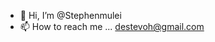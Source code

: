 - 👋 Hi, I’m @Stephenmulei
- 📫 How to reach me ... destevoh@gmail.com

<!---
Stephenmulei/Stephenmulei is a ✨ special ✨ repository because its `README.md` (this file) appears on your GitHub profile.
You can click the Preview link to take a look at your changes.
--->
